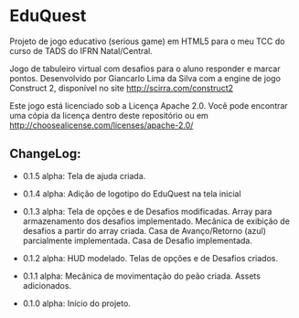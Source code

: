 ﻿EduQuest
========

Projeto de jogo educativo (serious game) em HTML5 para o meu TCC do curso de TADS do IFRN Natal/Central.

Jogo de tabuleiro virtual com desafios para o aluno responder e marcar pontos. Desenvolvido por Giancarlo Lima da Silva com a engine de jogo Construct 2, disponível no site http://scirra.com/construct2

Este jogo está licenciado sob a Licença Apache 2.0. Você pode encontrar uma cópia da licença dentro deste repositório ou em http://choosealicense.com/licenses/apache-2.0/

ChangeLog:
----------

- 0.1.5 alpha: Tela de ajuda criada.

- 0.1.4 alpha: Adição de logotipo do EduQuest na tela inicial

- 0.1.3 alpha: Tela de opções e de Desafios modificadas. Array para armazenamento dos desafios implementado. Mecânica de exibição de desafios a partir do array criada. Casa de Avanço/Retorno (azul) parcialmente implementada. Casa de Desafio implementada.

- 0.1.2 alpha: HUD modelado. Telas de opções e de Desafios criados.

- 0.1.1 alpha: Mecânica de movimentação do peão criada. Assets adicionados.

- 0.1.0 alpha: Início do projeto.
